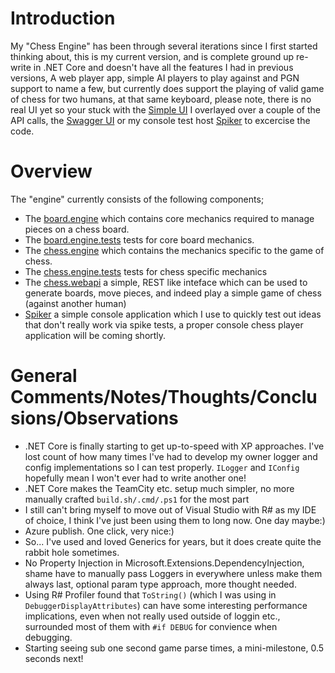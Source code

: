 ﻿# Introduction
My "Chess Engine" has been through several iterations since I first started thinking about, this is my current version, and is complete ground up re-write in .NET Core and doesn't have all the features I had in previous versions, A web player app, simple AI players to play against and PGN support to name a few, but currently does support the playing of valid game of chess for two humans, at that same keyboard, please note, there is no real UI yet so your stuck with the [Simple UI][link.chess.webapi.index.live] I overlayed over a couple of the API calls, the [Swagger UI][link.swaggerui] or my console test host [Spiker][link.Spiker] to excercise the code.

# Overview
The "engine" currently consists of the following components;

* The [board.engine][link.board.engine] which contains core mechanics required to manage pieces on a chess board.
* The [board.engine.tests][link.board.engine.tests] tests for core board mechanics.
* The [chess.engine][link.chess.engine] which contains the mechanics specific to the game of chess.
* The [chess.engine.tests][link.chess.engine.tests] tests for chess specific mechanics
* The [chess.webapi][link.chess.webapi] a simple, REST like inteface which can be used to generate boards, move pieces, and indeed play a simple game of chess (against another human)
* [Spiker][link.Spiker] a simple console application which I use to quickly test out ideas that don't really work via spike tests, a proper console chess player application will be coming shortly.

# General Comments/Notes/Thoughts/Conclusions/Observations


* .NET Core is finally starting to get up-to-speed with XP approaches. I've lost count of how many times I've had to develop my owner logger and config implementations so I can test properly. `ILogger` and `IConfig` hopefully mean I won't ever had to write another one!
* .NET Core makes the TeamCity etc. setup much simpler, no more manually crafted `build.sh/.cmd/.ps1` for the most part
* I still can't bring myself to move out of Visual Studio with R# as my IDE of choice, I think I've just been using them to long now. One day maybe:)
* Azure publish. One click, very nice:) 
* So... I've used and loved Generics for years, but it does create quite the rabbit hole sometimes.
* No Property Injection in Microsoft.Extensions.DependencyInjection, shame have to manually pass Loggers in everywhere unless make them always last, optional param type approach, more thought needed.
* Using R# Profiler found that `ToString()` (which I was using in `DebuggerDisplayAttributes`) can have some interesting performance implications, even when not really used outside of loggin etc., surrounded most of them with `#if DEBUG` for convience when debugging.
* Starting seeing sub one second game parse times, a mini-milestone, 0.5 seconds next!


[link.swaggerui]: https://chess-web-api.azurewebsites.net/swagger/index.html
[link.chess.webapi.index.live]: https://chess-web-api.azurewebsites.net
[link.Spiker]: /src/spiker

[link.board.engine]: /src/board.engine
[link.chess.engine]: /src/chess.engine
[link.chess.webapi]: /src/chess.webapi
[link.chess.engine.tests]: /src/chess.engine.tests
[link.board.engine.tests]: /src/board.engine.tests

